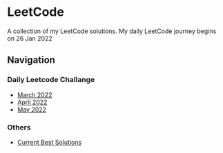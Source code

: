 # LeetCode
A collection of my LeetCode solutions. My daily LeetCode journey begins on 26 Jan 2022

## Navigation
### Daily Leetcode Challange
- [March 2022](https://github.com/XiangLun0713/LeetCode/tree/master/March%20LeetCoding%20Challenge%202022)
- [April 2022](https://github.com/XiangLun0713/LeetCode/tree/master/April%20LeetCoding%20Challenge%202022)
- [May 2022](https://github.com/XiangLun0713/LeetCode/tree/master/May%20LeetCoding%20Challenge%202022)

### Others
- [Current Best Solutions](https://github.com/XiangLun0713/LeetCode/tree/master/Solution)
